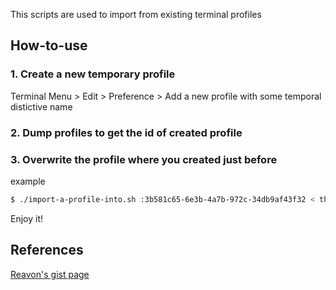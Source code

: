 This scripts are used to import from existing terminal profiles

## How-to-use
### 1. Create a new temporary profile
Terminal Menu > Edit > Preference > Add a new profile with some temporal distictive name

### 2. Dump profiles to get the id of created profile

### 3. Overwrite the profile where you created just before
example
```bash
$ ./import-a-profile-into.sh :3b581c65-6e3b-4a7b-972c-34db9af43f32 < theme-profile3.dconf
```


Enjoy it!

## References
[Reavon's gist page](https://gist.github.com/reavon/0bbe99150810baa5623e5f601aa93afc#file-gnome-terminal-profiles-adoc)
